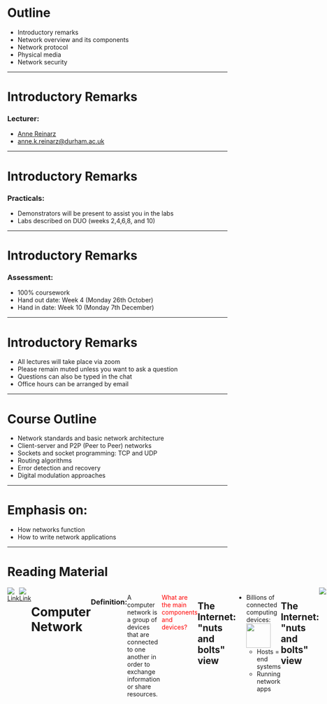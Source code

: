 # Outline

- Introductory remarks
- Network overview and its components
- Network protocol
- Physical media
- Network security

---

# Introductory Remarks

### Lecturer:
- <a href="https://annereinarz.github.io">Anne Reinarz</a>
- <a href="mailto:anne.k.reinarz@durham.ac.uk">anne.k.reinarz@durham.ac.uk</a>


---

# Introductory Remarks

### Practicals:
- Demonstrators will be present to assist you in the labs
- Labs described on DUO (weeks 2,4,6,8, and 10)


---

# Introductory Remarks

### Assessment:
- 100% coursework
- Hand out date: Week 4 (Monday 26th October)
- Hand in date: Week 10 (Monday 7th December)

---

# Introductory Remarks

- All lectures will take place via zoom
- Please remain muted unless you want to ask a question
- Questions can also be typed in the chat
- Office hours can be arranged by email


---

# Course Outline
- Network standards and basic network architecture
- Client-server and P2P (Peer to Peer) networks
- Sockets and socket programming: TCP and UDP
- Routing algorithms
- Error detection and recovery
- Digital modulation approaches

---

# Emphasis on:
- How networks function
- How to write network applications

---

# Reading Material

<div style="display: flex; justify-content: space-evenly;">
<div>
<div><img src="images/tanenbaum.png"></img></div>
<a href="https://discover.durham.ac.uk/primo-explore/fulldisplay?docid=44DUR_LMS_DS.b26223934&context=L&vid=44DUR_VU4&lang=en_US&search_scope=LSCOP_LIB-ARC&adaptor=Local%20Search%20Engine&isFrbr=true&tab=default_tab&query=any,contains,tanenbaum%20networks&sortby=date&facet=frbrgroupid,include,142418333&offset=0">Link</a>
</div>
<div>
<div><img src="images/pearson.jpg"></img></div>
<a href="https://discover.durham.ac.uk/primo-explore/fulldisplay?docid=44DUR_LMS_DS.b29529281&context=L&vid=44DUR_VU4&lang=en_US&search_scope=LSCOP_LIB-ARC&adaptor=Local%20Search%20Engine&isFrbr=true&tab=default_tab&query=any,contains,pearson%20networking&sortby=date&facet=frbrgroupid,include,143175967&offset=0">Link</a>
</div>

---

# Computer Network

### Definition:

A computer network is a group of devices that are connected to one another in order to exchange information or share resources.

&nbsp;

<p style="color:Red">What are the main components and devices?</p>

---

## The Internet: "nuts and bolts" view

- Billions of connected computing devices: 
<img src="images/devices.png" style="height: 4em"></img>
    - Hosts = end systems
    - Running network apps

---


## The Internet: "nuts and bolts" view


<div style="display: flex; justify-content: space-evenly;">
<img src="images/internet.png"></img>

- Communication links
    - Fiber, copper, radio, satellite
    - Transmission rate: bandwidth

- Packet switches: forward packets (chunks of data)
    - Routers and switches

</div>

---

## The Internet: "nuts and bolts" view

- Internet: “network of networks”
    - Interconnected ISPs
- Protocols control sending, receiving of messages
    - e.g., TCP, IP, HTTP, Skype,  802.11
- Internet standards
    - RFC: Request For Comments
    - IETF: Internet Engineering Task Force

---

# What’s a protocol?

<div class="boxed">
Protocols define the format and order of messages sent and received among network entities, and actions taken on message transmission and receipt.
</div><br>

- specific messages sent
- specific actions taken when messages received, or upon other events


---

# What’s a protocol?

<div style="display: flex;">
<div>

### Human protocols:
- “what’s the time?”
- “I have a question”
- Introductions...

</div>
<div>

### Network protocols:

- Machines rather than humans
- All communication activity in Internet governed by protocols

</div>
<div>


---

# Protocol Examples

- a human protocol and a computer network protocol:

<img src="images/terribleclipart.png"></src>

---

# Access network: 
## digital subscriber line (DSL)

<img src="images/DSL.png"></img>

---

# Access network: 
## digital subscriber line (DSL)

- Use existing telephone line to central office DSLAM
    - data over DSL phone line goes to Internet
    - voice over DSL phone line goes to telephone net
 
- Asymmetric access: downstream and upstream rates are different
    - < 2.5 Mbps upstream transmission rate (typically < 1 Mbps)
    - < 24 Mbps downstream transmission rate (typically < 10 Mbps)

---

# Access network: 
## cable network


<img src="images/cable.png"></img>

---

# Access network: 
## cable network

- HFC: hybrid fiber coax
    - asymmetric: up to 42.8 Mbps downstream transmission rate, 30.7 Mbps upstream transmission rate
- Network of cable, fiber attaches homes to ISP router
    - homes share access network to cable headend 
    - unlike DSL, which has dedicated access to central office

---

# Enterprise access networks:
## Ethernet


<img src="images/ethernet.png"></img>

---

# Enterprise access networks:
## Ethernet

- Widely used in companies, universities, etc.
- 10 Mbps, 100Mbps, 1Gbps, 10Gbps transmission rates
- Today, end systems typically connected by Ethernet switches

---

# Access network: 
## home network

<img src="images/home.png"></img>

---

# Wireless access networks

- Shared wireless access network connects end system to router
    - via base station, aka “access point”


---

# Wireless access networks

<div style="display: flex; justify-content: space-evenly;">

<div>
<img src="images/LAN.png" style="height:6em"></img>

- Wireless LANs:
    - Within building (~100 ft.)  
    - 802.11 (WiFi)
    - 54~1300 Mbps transmission rate
</div>
<div>
<img src="images/WAN.png" style="height:6em"></img>
- Wide-area wireless access
- Provided by telco (mobile) operator, 10’s of km
- Between 1 and 10 Mbps 
- 3G, 4G,  LTE (“Long Term Evolution”), 5G
</div>

</div>

---

# Physical Media

- Bit
    - propagates between transmitter/receiver pairs
- Physical link
    - what lies between transmitter & receiver
- Guided media
    - signals propagate in solid media: copper, fiber, coax
- Unguided media
    - signals propagate freely, e.g. radio

---

# Physical Media

### Types of physical media:
- Twisted pair (TP)
- Copper wire
- Coaxial cable
- Fibre optic
- Terrestrial radio spectrum
- Satellite radio spectrum

---

# Physical Media

<div style="display: flex; justify-content: space-evenly;">


<div>
<img src="images/TP.jpeg" style="height:6em"></src>

## Twisted pair:
- Two insulated copper wires
- Category 5: 10 Mbps, 1 Gbps Ethernet
- Category 6: 10 Gbps
</div>

<div>
<a title="Tkgd2007 / CC BY (https://creativecommons.org/licenses/by/3.0)" href="https://commons.wikimedia.org/wiki/File:Coaxial_cable_cutaway.svg"><img src="images/coax.png" style="height:6em"></src></a>

## Coaxial cable:
- Two concentric copper conductors
- Can achieve high data transmission rates
</div>

</div>


---

# Physical Media

<img src="images/fibre.png" style="height:4em"></src>

### Fiber optic cable:

- Glass fibre carrying light pulses representing bits
- High-speed operation:
    - High-speed point-to-point transmission (e.g., 10’s-100’s Gbps transmission rate)
- Low error rate: 
    - Repeaters spaced far apart 
    - Immune to electromagnetic noise

</div>


---

# Physical Media

### Radio

<div style="display: flex; justify-content: space-evenly;">

<div>

- Signal carried in electromagnetic spectrum
- No physical “wire”
- Carry a signal for long distances
- Propagation environment effects:
    - Reflection 
    - Obstruction by objects
    - Interference

</div>

<div>

Classified into 3 groups:
- Very short distance (e.g. Bluetooth)
    - 5~10 metres
- LAN (e.g., WiFi)
    - 10 to a few hundred meters
-  Wide-area (e.g., cellular/mobile)
    - Tens of miles

</div>

</div>

---

# Physical Media

### Satellite Radio Channels

- Two types of satellites for communications:
    - geostationary (~36000 km above earth, stationary)
    - used where DSL or cable-based access is unavailable
    - low-earth orbiting (closer to earth, move over the surface)

---

# Network security

### Network security
- How bad actors can attack computer networks
- How to defend networks against attacks
- How to design architectures resistant to attacks

---


# Network security

### Internet originally designed with little security
- Original vision: “a group of mutually trusting users attached to a transparent network” 
- Internet protocol designers playing “catch-up”
- Security considerations in all layers!

---

# Network security

# Packet sniffing: 
- Broadcast media (shared Ethernet, wireless)
- “Promiscuous” network interface reads/records all packets (e.g., including passwords!) passing by
<img src="images/security.png" style="height:4em"></src>
- Wireshark software used in the labs is an open source packet-sniffer


---

# Summary

- An overview of Networks and network components
- An overview of protocols
- Different types of physical media for data transmission in networks
- Network security

## Reference:
1. Computer Networking: A Top-Down Approach [Chapter 1]
